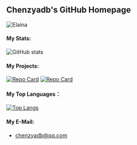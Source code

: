 ## Chenzyadb's GitHub Homepage
![Elaina](https://github.com/chenzyyzd/chenzyyzd/blob/main/images/elaina.gif)  
#### My Stats:
![GitHub stats](https://github-readme-stats-df8hhyc13-chenzyyzd.vercel.app/api?username=chenzyyzd&count_private=true)  
#### My Projects:
[![Repo Card](https://github-readme-stats-df8hhyc13-chenzyyzd.vercel.app/api/pin/?username=chenzyyzd&repo=CuprumTurbo-Scheduler)](https://github.com/chenzyyzd/CuprumTurbo-Scheduler)
[![Repo Card](https://github-readme-stats-df8hhyc13-chenzyyzd.vercel.app/api/pin/?username=chenzyyzd&repo=WannaRecite)](https://github.com/chenzyyzd/WannaRecite)  
#### My Top Languages：
[![Top Langs](https://github-readme-stats-df8hhyc13-chenzyyzd.vercel.app/api/top-langs/?username=chenzyyzd&layout=compact)](https://github.com/chenzyyzd/CuprumTurbo-Scheduler)  
#### My E-Mail:
- chenzyadb@qq.com
